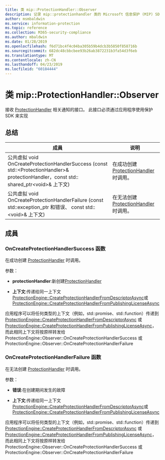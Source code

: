 ```yaml
---
title: 类 mip::ProtectionHandler::Observer
description: 记录 mip::protectionhandler 类的 Microsoft 信息保护 (MIP) SDK。
author: msmbaldwin
ms.service: information-protection
ms.topic: reference
ms.collection: M365-security-compliance
ms.author: mbaldwin
ms.date: 01/28/2019
ms.openlocfilehash: f6d71bc4f4c04ba305b59b4dcb3b5850f858716b
ms.sourcegitcommit: 682dc48cbbcbee93b26ab3872231b3fa54d3f6eb
ms.translationtype: MT
ms.contentlocale: zh-CN
ms.lasthandoff: 04/23/2019
ms.locfileid: "60184444"
---
```

# <a name="class-mipprotectionhandlerobserver"></a>类 mip::ProtectionHandler::Observer 
接收 [ProtectionHandler](class_mip_protectionhandler.md) 相关通知的接口。
此接口必须通过应用程序使用保护 SDK 来实现
  
## <a name="summary"></a>总结
 成員                        | 说明                                
--------------------------------|---------------------------------------------
公共虚拟 void OnCreateProtectionHandlerSuccess (const std::\<ProtectionHandler\>& protectionHandler，const std:: shared_ptr\<void\>& 上下文)  |  在成功创建 [ProtectionHandler](class_mip_protectionhandler.md) 时调用。
公共虚拟 void OnCreateProtectionHandlerFailure (const std::exception_ptr 和错误、 const std::\<void\>& 上下文)  |  在无法创建 [ProtectionHandler](class_mip_protectionhandler.md) 时调用。
  
## <a name="members"></a>成員
  
### <a name="oncreateprotectionhandlersuccess-function"></a>OnCreateProtectionHandlerSuccess 函数
在成功创建 [ProtectionHandler](class_mip_protectionhandler.md) 时调用。

参数：  
* **protectionHandler**:新创建[ProtectionHandler](class_mip_protectionhandler.md)


* **上下文**:传递给同一上下文[ProtectionEngine::CreateProtectionHandlerFromDescriptorAsync](class_mip_protectionengine.md#createprotectionhandlerfromdescriptorasync-function)或[ProtectionEngine::CreateProtectionHandlerFromPublishingLicenseAsync](class_mip_protectionengine.md#createprotectionhandlerfrompublishinglicenseasync-function)


应用程序可以将任何类型的上下文（例如，std::promise、std::function）传递到 [ProtectionEngine::CreateProtectionHandlerFromDescriptorAsync](class_mip_protectionengine.md#createprotectionhandlerfromdescriptorasync-function) 或 [ProtectionEngine::CreateProtectionHandlerFromPublishingLicenseAsync](class_mip_protectionengine.md#createprotectionhandlerfrompublishinglicenseasync-function)，而此相同上下文将按原样转发给 ProtectionEngine::Observer::OnCreateProtectionHandlerSuccess 或 ProtectionEngine::Observer::OnCreateProtectionHandlerFailure
  
### <a name="oncreateprotectionhandlerfailure-function"></a>OnCreateProtectionHandlerFailure 函数
在无法创建 [ProtectionHandler](class_mip_protectionhandler.md) 时调用。

参数：  
* **错误**:在创建期间发生的故障 


* **上下文**:传递给同一上下文[ProtectionEngine::CreateProtectionHandlerFromDescriptorAsync](class_mip_protectionengine.md#createprotectionhandlerfromdescriptorasync-function)或[ProtectionEngine::CreateProtectionHandlerFromPublishingLicenseAsync](class_mip_protectionengine.md#createprotectionhandlerfrompublishinglicenseasync-function)


应用程序可以将任何类型的上下文（例如，std::promise、std::function）传递到 [ProtectionEngine::CreateProtectionHandlerFromDescriptorAsync](class_mip_protectionengine.md#createprotectionhandlerfromdescriptorasync-function) 或 [ProtectionEngine::CreateProtectionHandlerFromPublishingLicenseAsync](class_mip_protectionengine.md#createprotectionhandlerfrompublishinglicenseasync-function)，而此相同上下文将按原样转发给 ProtectionEngine::Observer::OnCreateProtectionHandlerSuccess 或 ProtectionEngine::Observer::OnCreateProtectionHandlerFailure